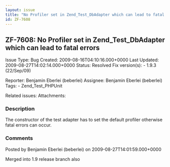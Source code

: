 ```yaml
---
layout: issue
title: "No Profiler set in Zend_Test_DbAdapter which can lead to fatal errors"
id: ZF-7608
---
```


ZF-7608: No Profiler set in Zend\_Test\_DbAdapter which can lead to fatal errors
--------------------------------------------------------------------------------

 Issue Type: Bug Created: 2009-08-16T04:10:16.000+0000 Last Updated: 2009-08-27T14:02:14.000+0000 Status: Resolved Fix version(s): - 1.9.3 (22/Sep/09)
 
 Reporter:  Benjamin Eberlei (beberlei)  Assignee:  Benjamin Eberlei (beberlei)  Tags: - Zend\_Test\_PHPUnit
 
 Related issues: 
 Attachments: 
### Description

The constructor of the test adapter has to set the default profiler otherwise fatal errors can occur.

 

 

### Comments

Posted by Benjamin Eberlei (beberlei) on 2009-08-27T14:01:59.000+0000

Merged into 1.9 release branch also

 

 